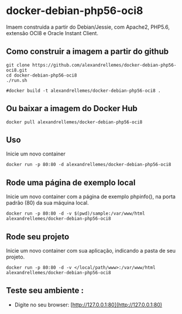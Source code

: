 # docker-debian-php56-oci8

Imaem construida a partir do Debian/Jessie, com Apache2, PHP5.6, extensão OCI8 e Oracle Instant Client.

## Como construir a imagem a partir do github

    git clone https://github.com/alexandrellemes/docker-debian-php56-oci8.git
    cd docker-debian-php56-oci8
    ./run.sh
    
    #docker build -t alexandrellemes/docker-debian-php56-oci8 .

## Ou baixar a imagem do Docker Hub

    docker pull alexandrellemes/docker-debian-php56-oci8

## Uso

Inicie um novo container


    docker run -p 80:80 -d alexandrellemes/docker-debian-php56-oci8

## Rode uma página de exemplo local

Inicie um novo container com a página de exemplo  phpinfo(), na porta padrão (80) da sua máquina local.


    docker run -p 80:80 -d -v $(pwd)/sample:/var/www/html alexandrellemes/docker-debian-php56-oci8

## Rode seu projeto

Inicie um novo container com sua aplicação, indicando a pasta de seu projeto.


    docker run -p 80:80 -d -v </local/path/www>:/var/www/html alexandrellemes/docker-debian-php56-oci8

## Teste seu ambiente :

* Digite no seu browser: [http://127.0.0.1:80](http://127.0.0.1:80)
